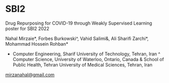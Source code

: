 # SBI2
Drug Repurposing for COVID-19 through Weakly Supervised Learning poster for SBI2 2022

Nahal Mirzaie*, Forbes Burkowski^, Vahid Salimi&, Ali Sharifi Zarchi*, Mohammad Hossein Rohban*

* Computer Engineering, Sharif University of Technology, Tehran, Iran
^ Computer Science, University of Waterloo, Ontario, Canada
& School of Public Health, Tehran University of Medical Sciences, Tehran, Iran

mirzanahal@gmail.com

